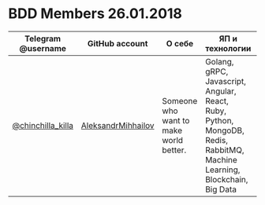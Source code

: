 BDD Members 26.01.2018
======================

| Telegram @username | GitHub account | О себе | ЯП и технологии | Репозиторий |
|--------------------|----------------|--------|-----------------|-------------|
| [@chinchilla_killa](https://t.me/chinchilla_killa) | [AleksandrMihhailov](https://github.com/AleksandrMihhailov) | Someone who want to make world better. | Golang, gRPC, Javascript, Angular, React, Ruby, Python, MongoDB, Redis, RabbitMQ, Machine Learning, Blockchain, Big Data | - |
